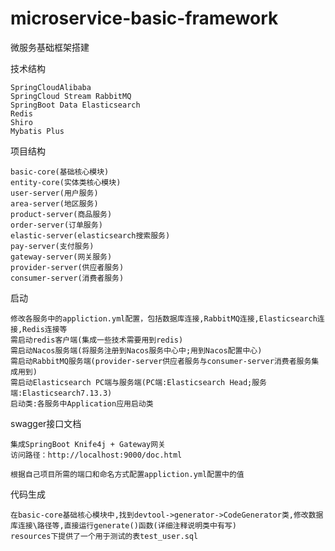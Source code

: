 # microservice-basic-framework

微服务基础框架搭建

技术结构

    SpringCloudAlibaba
    SpringCloud Stream RabbitMQ
    SpringBoot Data Elasticsearch
    Redis
    Shiro
    Mybatis Plus

项目结构

    basic-core(基础核心模块)
    entity-core(实体类核心模块)
    user-server(用户服务)
    area-server(地区服务)
    product-server(商品服务)
    order-server(订单服务)
    elastic-server(elasticsearch搜索服务)
    pay-server(支付服务)
    gateway-server(网关服务)
    provider-server(供应者服务)
    consumer-server(消费者服务)

启动

    修改各服务中的appliction.yml配置，包括数据库连接,RabbitMQ连接,Elasticsearch连接,Redis连接等
    需启动redis客户端(集成一些技术需要用到redis)
    需启动Nacos服务端(将服务注册到Nacos服务中心中;用到Nacos配置中心)
    需启动RabbitMQ服务端(provider-server供应者服务与consumer-server消费者服务集成用到)
    需启动Elasticsearch PC端与服务端(PC端:Elasticsearch Head;服务端:Elasticsearch7.13.3)
    启动类:各服务中Application应用启动类

swagger接口文档

    集成SpringBoot Knife4j + Gateway网关
    访问路径：http://localhost:9000/doc.html

    根据自己项目所需的端口和命名方式配置appliction.yml配置中的值


代码生成

    在basic-core基础核心模块中,找到devtool->generator->CodeGenerator类,修改数据库连接\路径等,直接运行generate()函数(详细注释说明类中有写)
    resources下提供了一个用于测试的表test_user.sql
